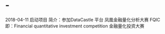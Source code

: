 # -
2018-04-11 启动项目
简介：参加DataCastle 平台 凤凰金融量化分析大赛 FQIC 即：Financial quantitative investment competition 金融量化投资大赛 
